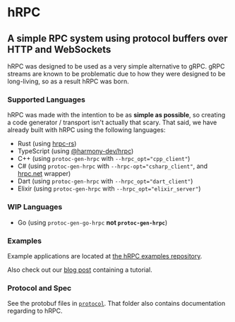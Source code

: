# hRPC

## A simple RPC system using protocol buffers over HTTP and WebSockets

hRPC was designed to be used as a very simple alternative to gRPC. gRPC streams
are known to be problematic due to how they were designed to be long-living, so
as a result hRPC was born.

### Supported Languages

hRPC was made with the intention to be as **simple as possible**, so creating a
code generator / transport isn't actually that scary. That said, we have already
built with hRPC using the following languages:

- Rust (using [hrpc-rs](https://github.com/harmony-development/hrpc-rs))
- TypeScript (using [@harmony-dev/hrpc](https://github.com/harmony-development/protobuf-ts-transport-hrpc))
- C++ (using `protoc-gen-hrpc` with `--hrpc_opt="cpp_client"`)
- C# (using `protoc-gen-hrpc` with `--hrpc-opt="csharp_client"`, and [hrpc.net](https://github.com/harmony-development/hrpc.net) wrapper)
- Dart (using `protoc-gen-hrpc` with `--hrpc_opt="dart_client"`)
- Elixir (using `protoc-gen-hrpc` with `--hrpc_opt="elixir_server"`)

### WIP Languages

- Go (using `protoc-gen-go-hrpc` **not `protoc-gen-hrpc`**)

### Examples

Example applications are located at [the hRPC examples repository](https://github.com/harmony-development/hrpc-examples).

Also check out our [blog post] containing a tutorial.

### Protocol and Spec

See the protobuf files in [`protocol`](./protocol). That folder also contains
documentation regarding to hRPC.

[blog post]: https://dev.to/harmonydevelopment/introducing-hrpc-a-simple-rpc-system-for-user-facing-apis-16ge

